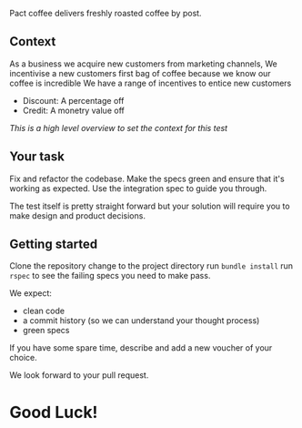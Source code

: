 Pact coffee delivers freshly roasted coffee by post.

Context
---
As a business we acquire new customers from marketing channels,
We incentivise a new customers first bag of coffee because we know our coffee is incredible
We have a range of incentives to entice new customers

- Discount: A percentage off
- Credit: A monetry value off

*This is a high level overview to set the context for this test*

Your task
----
Fix and refactor the codebase. Make the specs green and ensure that it's working as expected.
Use the integration spec to guide you through.

The test itself is pretty straight forward but your solution will require you to make design and product decisions.

Getting started
----
Clone the repository
change to the project directory
run `bundle install`
run `rspec` to see the failing specs you need to make pass.

We expect:
- clean code
- a commit history (so we can understand your thought process)
- green specs

If you have some spare time, describe and add a new voucher of your choice.

We look forward to your pull request.

Good Luck!
===

